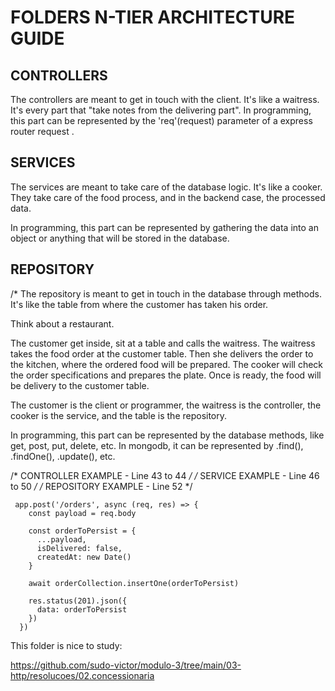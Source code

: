 # FOLDERS N-TIER ARCHITECTURE GUIDE

## CONTROLLERS

The controllers are meant to get in touch with the client.
 It's like a waitress. It's every part that "take notes from the delivering part". 
 In programming, this part can be represented by the 'req'(request) parameter of a express router request .

## SERVICES

The services are meant to take care of the database logic. 
It's like a cooker. They take care of the food process, and in the backend case, the processed data. 

In programming, this part can be represented by gathering the data into an object or anything that will be stored in the database.

## REPOSITORY

/* The repository is meant to get in touch in the database through methods. 
It's like the table from where the customer has taken his order. 

Think about a restaurant.

The customer get inside, sit at a table and calls the waitress.
The waitress takes the food order at the customer table.
Then she delivers the order to the kitchen, where the ordered food will be prepared.
The cooker will check the order specifications and prepares the plate. 
Once is ready, the food will be delivery to the customer table. 

The customer is the client or programmer,
the waitress is the controller,
the cooker is the service, and
the table is the repository.

In programming, this part can be represented by the database methods, like get, post, put, delete, etc. 
In mongodb, it can be represented by .find(), .findOne(), .update(), etc.


 /* CONTROLLER EXAMPLE - Line 43 to 44 */
 /* SERVICE EXAMPLE - Line 46 to 50 */
 /* REPOSITORY EXAMPLE - Line 52 */

```
 app.post('/orders', async (req, res) => {
    const payload = req.body
  
    const orderToPersist = {
      ...payload,
      isDelivered: false,
      createdAt: new Date()
    }
  
    await orderCollection.insertOne(orderToPersist)
  
    res.status(201).json({
      data: orderToPersist
    })
  }) 
```

This folder is nice to study: 

https://github.com/sudo-victor/modulo-3/tree/main/03-http/resolucoes/02.concessionaria